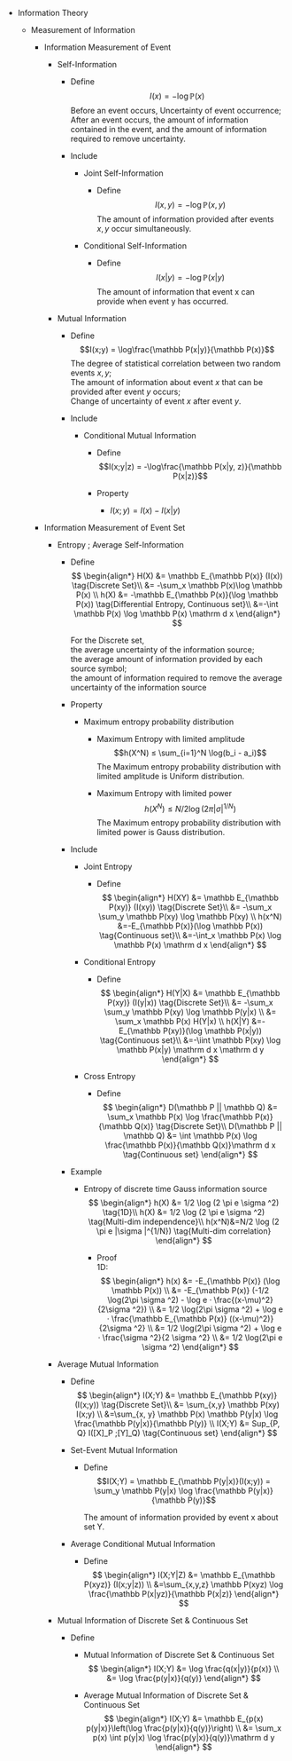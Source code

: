 * Information Theory

  * Measurement of Information
    * Information Measurement of Event
      * Self-Information
        - Define  
          $$I(x) = -\log \mathbb P(x)$$
          Before an event occurs, Uncertainty of event occurrence;   
          After an event occurs, the amount of information contained in the event, and the amount of information required to remove uncertainty.

        - Include

          * Joint Self-Information
            - Define  
              $$I(x, y) = -\log \mathbb P(x, y)$$
              The amount of information provided after events $x, y$ occur simultaneously.

          * Conditional Self-Information
            - Define  
              $$I(x|y) = -\log \mathbb P(x|y)$$
              The amount of information that event x can provide when event y has occurred.

      * Mutual Information
        - Define  
          $$I(x;y) = \log\frac{\mathbb P(x|y)}{\mathbb P(x)}$$
          The degree of statistical correlation between two random events $x, y$;   
          The amount of information about event $x$ that can be provided after event $y$ occurs;  
          Change of uncertainty of event $x$ after event $y$.

        - Include

          * Conditional Mutual Information
            - Define  
              $$I(x;y|z) = -\log\frac{\mathbb P(x|y, z)}{\mathbb P(x|z)}$$

            - Property
              - $I(x;y) = I(x) - I(x|y)$  

    * Information Measurement of Event Set 
      * Entropy ; Average Self-Information
        - Define  
          $$
          \begin{align*}
            H(X) &= \mathbb E_{\mathbb P(x)} (I(x))  \tag{Discrete Set}\\
              &= -\sum_x \mathbb P(x)\log \mathbb P(x)  \\
            h(X) &= -\mathbb E_{\mathbb P(x)}(\log \mathbb P(x)) \tag{Differential Entropy, Continuous set}\\
              &=-\int \mathbb P(x) \log \mathbb P(x) \mathrm d x
          \end{align*}
          $$ 

          For the Discrete set,  
          the average uncertainty of the information source;  
          the average amount of information provided by each source symbol;  
          the amount of information required to remove the average uncertainty of the information source  

        - Property
          - Maximum entropy probability distribution
            - Maximum Entropy with limited amplitude
              $$h(X^N) ≤ \sum_{i=1}^N \log(b_i - a_i)$$
              The Maximum entropy probability distribution with limited amplitude is Uniform distribution.

            - Maximum Entropy with limited power
              $$h(X^N) ≤ N/2 \log(2 \pi |\sigma |^{1/N})$$
              The Maximum entropy probability distribution with limited power is Gauss distribution. 

        - Include
          * Joint Entropy 
            - Define  
              $$
              \begin{align*}
                H(XY) &= \mathbb E_{\mathbb P(xy)} (I(xy))   \tag{Discrete Set}\\
                  &= -\sum_x \sum_y \mathbb P(xy) \log \mathbb P(xy)  \\
                h(x^N) &=-E_{\mathbb P(x)}(\log \mathbb P(x))   \tag{Continuous set}\\
                  &=-\int_x \mathbb P(x) \log \mathbb P(x) \mathrm d x
              \end{align*}
              $$ 

          * Conditional Entropy 
            - Define  
              $$
              \begin{align*}
                H(Y|X) &= \mathbb E_{\mathbb P(xy)} (I(y|x))   \tag{Discrete Set}\\
                  &= -\sum_x \sum_y \mathbb P(xy) \log \mathbb P(y|x)  \\
                  &= \sum_x \mathbb P(x) H(Y|x)  \\
                h(X|Y) &=-E_{\mathbb P(xy)}(\log \mathbb P(x|y))  \tag{Continuous set}\\
                  &=-\iint \mathbb P(xy) \log \mathbb P(x|y) \mathrm d x \mathrm d y
              \end{align*}
              $$  

          * Cross Entropy
            - Define  
              $$
              \begin{align*}
                D(\mathbb P || \mathbb Q) &= \sum_x \mathbb P(x) \log \frac{\mathbb P(x)}{\mathbb Q(x)}  \tag{Discrete Set}\\
                D(\mathbb P || \mathbb Q) &= \int \mathbb P(x) \log \frac{\mathbb P(x)}{\mathbb Q(x)}\mathrm d x  \tag{Continuous set}
              \end{align*}
              $$  

        - Example 
          - Entropy of discrete time Gauss information source
              $$
              \begin{align*}
                h(X) &= 1/2 \log (2 \pi e \sigma ^2)  \tag{1D}\\
                h(X) &= 1/2 \log (2 \pi e \sigma ^2)  \tag{Multi-dim independence}\\
                h(x^N)&=N/2 \log (2 \pi e |\sigma |^{1/N})  \tag{Multi-dim correlation}
              \end{align*}
              $$
            
            - Proof  
              1D:  
              $$
              \begin{align*}
                h(x) &= -E_{\mathbb P(x)} (\log \mathbb P(x))  \\
                  &= -E_{\mathbb P(x)} (-1/2 \log(2\pi \sigma ^2) - \log e · \frac{(x-\mu)^2}{2\sigma ^2})  \\
                  &= 1/2 \log(2\pi \sigma ^2) + \log e · \frac{\mathbb E_{\mathbb P(x)} ((x-\mu)^2)}{2\sigma ^2}  \\
                  &= 1/2 \log(2\pi \sigma ^2) + \log e · \frac{\sigma ^2}{2 \sigma ^2}  \\
                  &= 1/2 \log(2\pi e \sigma ^2)
              \end{align*}
              $$

      * Average Mutual Information
        - Define  
          $$
          \begin{align*}
            I(X;Y) &= \mathbb E_{\mathbb P(xy)} (I(x;y))   \tag{Discrete Set}\\
              &= \sum_{x,y} \mathbb P(xy) I(x;y)  \\
              &=\sum_{x, y} \mathbb P(x) \mathbb P(y|x) \log \frac{\mathbb P(y|x)}{\mathbb P(y)}  \\
            I(X;Y) &= Sup_{P, Q} I([X]_P ;[Y]_Q)  \tag{Continuous set}
          \end{align*}
          $$  

        * Set-Event Mutual Information
          - Define  
            $$I(X;Y) = \mathbb E_{\mathbb P(y|x)}(I(x;y)) = \sum_y \mathbb P(y|x) \log \frac{\mathbb P(y|x)}{\mathbb P(y)}$$

            The amount of information provided by event x about set Y.

        * Average Conditional Mutual Information
          - Define  
            $$
            \begin{align*}
              I(X;Y|Z) &= \mathbb E_{\mathbb P(xyz)} (I(x;y|z))  \\
                &=\sum_{x,y,z} \mathbb P(xyz) \log \frac{\mathbb P(x|yz)}{\mathbb P(x|z)}
            \end{align*}
            $$  

      * Mutual Information of Discrete Set & Continuous Set 
        - Define 
          - Mutual Information of Discrete Set & Continuous Set 
            $$
            \begin{align*}
              I(X;Y) &= \log \frac{q(x|y)}{p(x)}  \\
                &= \log \frac{p(y|x)}{q(y)}
            \end{align*}
            $$

          - Average Mutual Information of Discrete Set & Continuous Set 
            $$
            \begin{align*}
              I(X;Y) &= \mathbb E_{p(x) p(y|x)}\left(\log \frac{p(y|x)}{q(y)}\right)  \\
                &= \sum_x p(x) \int p(y|x) \log \frac{p(y|x)}{q(y)}\mathrm d y
            \end{align*}
            $$  

